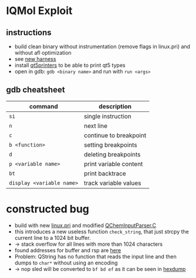 # IQMol Exploit

## instructions
- build clean binary without instrumentation (remove flags in linux.pri) and without afl optimization
- see [new harness](../02%20fuzzing/harness_exploit.C)
- install [qt5printers](https://github.com/Lekensteyn/qt5printers) to be able to print qt5 types
- open in gdb: `gdb <binary name>` and run with `run <args>`

## gdb cheatsheet
| command                   | description            |
|---------------------------|------------------------|
| `si`                      | single instruction     |
| `n`                       | next line              |
| `c`                       | continue to breakpoint |
| `b <function>`            | setting breakpoints    |
| `d`                       | deleting breakpoints   |
| `p <variable name>`       | print variable content |
| `bt`                      | print backtrace        |
| `display <variable name>` | track variable values  |

# constructed bug

- build with new [linux.pri](constructed_bug/linux.pri) and modified [QChemInputParser.C](constructed_bug/QChemInputParser.C)
- this introduces a new useless function `check_string`, that just strcpy the current line to a 1024 bit buffer.
- -> stack overflow for all lines with more than 1024 characters
- found addresses for buffer and rsp are [here](constructed_bug/adresses.txt)
- Problem: QString has no function that reads the input line and then dumps to `char*` without using an encoding
- -> nop sled will be converted to `bf bd ef` as it can be seen in [hexdump](constructed_bug/hexdump.png)
